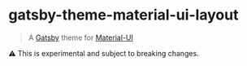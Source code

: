 # gatsby-theme-material-ui-layout

> A [Gatsby](https://github.com/gatsbyjs/gatsby) theme for
> [Material-UI](https://github.com/mui-org/material-ui)

:warning: This is experimental and subject to breaking changes.
